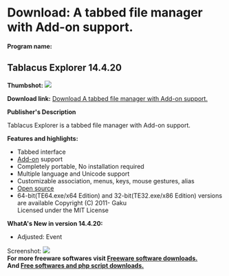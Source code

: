 # Download: A tabbed file manager with Add-on support.

**Program name:**

## Tablacus Explorer 14.4.20

  
**Thumbshot:** ![](http://www.freewarefiles.com/screenshot/tablacusexpl13_md.jpg)   
  
**Download link:** [Download A tabbed file manager with Add-on support.](http://freesoftwares.boysofts.com/Tablacus-Explorer_program_68144.html)  
  


**Publisher's Description**  
  


Tablacus Explorer is a tabbed file manager with Add-on support. 

**Features and highlights:**

  * Tabbed interface
  * [Add-on](http://www.eonet.ne.jp/~gakana/tablacus/addons/) support
  * Completely portable, No installation required
  * Multiple language and Unicode support
  * Customizable association, menus, keys, mouse gestures, alias
  * [Open source](https://github.com/tablacus/TablacusExplorer)
  * 64-bit(TE64.exe/x64 Edition) and 32-bit(TE32.exe/x86 Edition) versions are available
Copyright (C) 2011- Gaku  
Licensed under the MIT License 

**WhatA's New in version 14.4.20:**

  * Adjusted: Event 

  
  
Screenshot: ![](http://www.freewarefiles.com/screenshot/tablacusexpl13.jpg)   
**For more freeware softwares visit [Freeware software downloads.](http://freesoftwares.boysofts.com/)**   
**And [Free softwares and php script downloads.](http://www.boysofts.com/)**
